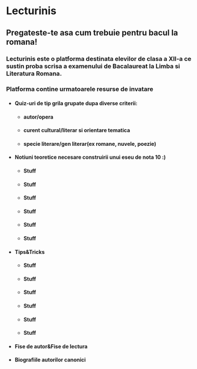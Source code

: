 # Lecturinis
## Pregateste-te asa cum trebuie pentru bacul la romana!  

### **Lecturinis** este o platforma destinata **elevilor de clasa a XII-a** ce sustin proba scrisa a examenului de **Bacalaureat** la **Limba si Literatura Romana**.


### Platforma contine urmatoarele resurse de invatare

- #### Quiz-uri de tip grila grupate dupa diverse criterii:
    - #### autor/opera
    - #### curent cultural/literar si orientare tematica
    - #### specie literare/gen literar(ex romane, nuvele, poezie)
- #### Notiuni teoretice necesare construirii unui eseu de nota 10 :)
    - #### Stuff
    - #### Stuff
    - #### Stuff
    - #### Stuff
    - #### Stuff
    - #### Stuff
- #### Tips&Tricks
  - #### Stuff
  - #### Stuff
  - #### Stuff
  - #### Stuff
  - #### Stuff
  - #### Stuff
- #### Fise de autor&Fise de lectura
- #### Biografiile autorilor canonici